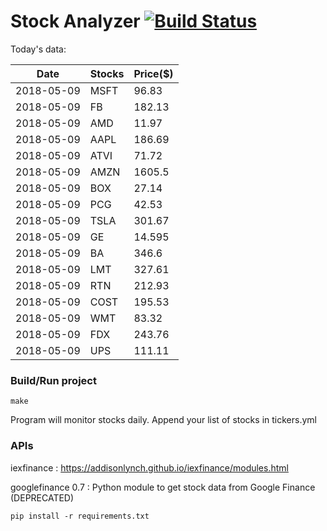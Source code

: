 # Stock Analyzer [![Build Status](https://travis-ci.org/ogoyal/StockAnalyzer.svg?branch=master)](https://travis-ci.org/ogoyal/StockAnalyzer)

Today's data:

| Date| Stocks| Price($) | 
| --- | --- | ---  | 
| 2018-05-09| MSFT| 96.83 | 
| 2018-05-09| FB| 182.13 | 
| 2018-05-09| AMD| 11.97 | 
| 2018-05-09| AAPL| 186.69 | 
| 2018-05-09| ATVI| 71.72 | 
| 2018-05-09| AMZN| 1605.5 | 
| 2018-05-09| BOX| 27.14 | 
| 2018-05-09| PCG| 42.53 | 
| 2018-05-09| TSLA| 301.67 | 
| 2018-05-09| GE| 14.595 | 
| 2018-05-09| BA| 346.6 | 
| 2018-05-09| LMT| 327.61 | 
| 2018-05-09| RTN| 212.93 | 
| 2018-05-09| COST| 195.53 | 
| 2018-05-09| WMT| 83.32 | 
| 2018-05-09| FDX| 243.76 | 
| 2018-05-09| UPS| 111.11 | 

### Build/Run project

```
make
```

Program will monitor stocks daily. Append your list of stocks in tickers.yml

### APIs
iexfinance : https://addisonlynch.github.io/iexfinance/modules.html

googlefinance 0.7 : Python module to get stock data from Google Finance (DEPRECATED)

```
pip install -r requirements.txt
```
